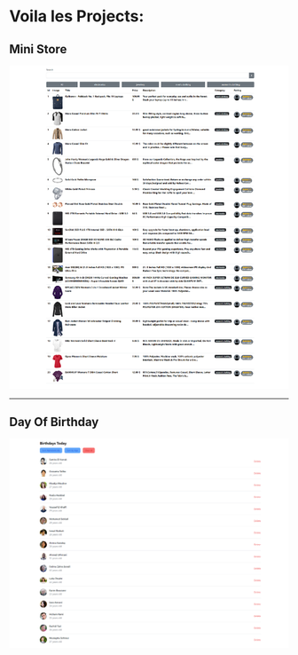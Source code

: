 # Voila les Projects:

## Mini Store

![Mini Store](/mini-store/public/assets/image/allProducts.png)

<hr>

## Day Of Birthday

![Day Of Birthday](/day_of_birthday/public/assets/image/birthday.png)
